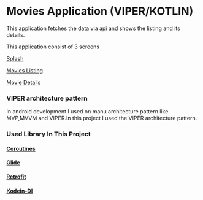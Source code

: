 # Movies Application (VIPER/KOTLIN)

This application fetches the data via api and shows the listing and its details.

This application consist of 3 screens

[Splash](https://github.com/pankajjangid/MoviesApp/tree/master/app/src/main/java/com/momentous/movies_app/modules/splash)

[Movies Listing](https://github.com/pankajjangid/MoviesApp/tree/master/app/src/main/java/com/momentous/movies_app/modules/movies)

[Movie Details](https://github.com/pankajjangid/MoviesApp/tree/master/app/src/main/java/com/momentous/movies_app/modules/movie_details)

### VIPER architecture pattern 
In android development I used on manu architecture pattern like MVP,MVVM and VIPER.In this project I used the VIPER architecture pattern.

### Used Library In This Project 

#### [Coroutines](https://developer.android.com/kotlin/coroutines) 
#### [Glide](https://github.com/bumptech/glide)
#### [Retrofit](https://square.github.io/retrofit/)
#### [Kodein-DI](https://github.com/Kodein-Framework/Kodein-DI)
